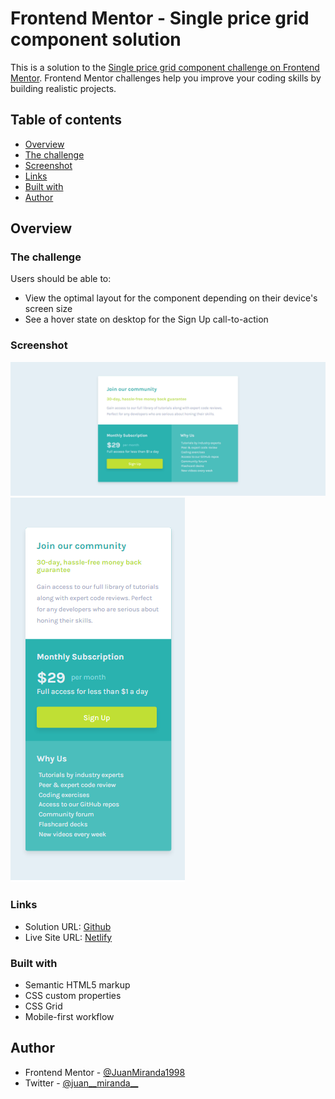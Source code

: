 # Frontend Mentor - Single price grid component solution

This is a solution to the [Single price grid component challenge on Frontend Mentor](https://www.frontendmentor.io/challenges/single-price-grid-component-5ce41129d0ff452fec5abbbc). Frontend Mentor challenges help you improve your coding skills by building realistic projects. 

## Table of contents

- [Overview](#overview)
- [The challenge](#the-challenge)
- [Screenshot](#screenshot)
- [Links](#links)
- [Built with](#built-with)
- [Author](#author)


## Overview

### The challenge

Users should be able to:

- View the optimal layout for the component depending on their device's screen size
- See a hover state on desktop for the Sign Up call-to-action

### Screenshot

![Desktop (1440px)](./screenshots/capture-desktop.png)
![Mobile (375px)](./screenshots/capture-mobile.png)


### Links

- Solution URL: [Github](https://github.com/JuanMiranda1998/single-price-component-frontendmentor)
- Live Site URL: [Netlify](https://fmentor-single-price.netlify.app/)


### Built with

- Semantic HTML5 markup
- CSS custom properties
- CSS Grid
- Mobile-first workflow


## Author

- Frontend Mentor - [@JuanMiranda1998](https://www.frontendmentor.io/profile/JuanMiranda1998)
- Twitter - [@juan__miranda__](https://twitter.com/juan__miranda__)
